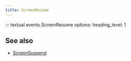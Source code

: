 ```yaml
---
title: ScreenResume
---
```


::: textual.events.ScreenResume
    options:
      heading_level: 1

## See also

- [ScreenSuspend](screen_suspend.md)
